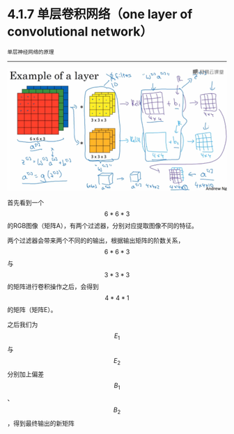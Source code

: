 # 4.1.7 单层卷积网络（one layer of convolutional network）

```
单层神经网络的原理
```

---

![](/assets/417/LayerCNN.png)  

首先看到一个$$6*6*3$$的RGB图像（矩阵A），有两个过滤器，分别对应提取图像不同的特征。

两个过滤器会带来两个不同的的输出，根据输出矩阵的阶数关系，$$6*6*3$$与$$3*3*3$$的矩阵进行卷积操作之后，会得到$$4*4*1$$的矩阵（矩阵E）。

之后我们为$$E_1$$与$$E_2$$分别加上偏差$$B_1$$、$$B_2$$，得到最终输出的新矩阵